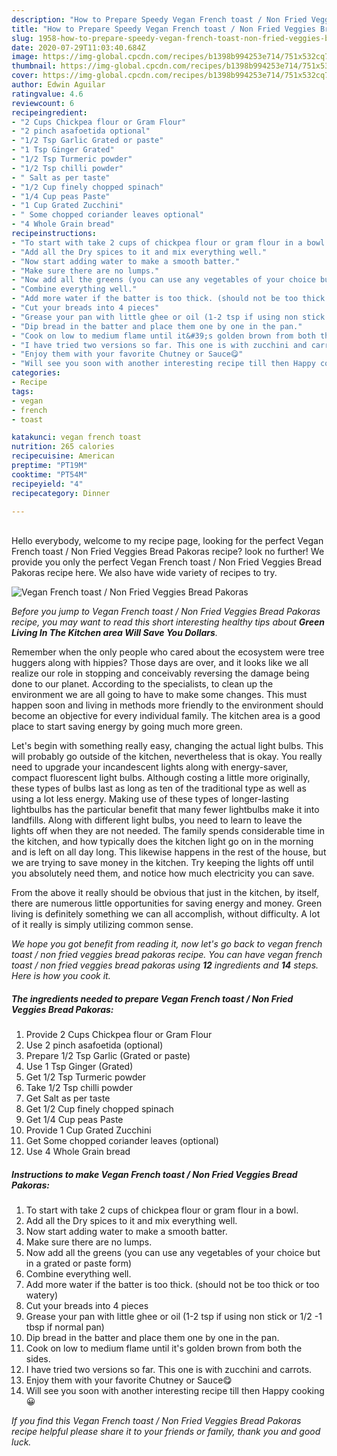 ```yaml
---
description: "How to Prepare Speedy Vegan French toast / Non Fried Veggies Bread Pakoras"
title: "How to Prepare Speedy Vegan French toast / Non Fried Veggies Bread Pakoras"
slug: 1958-how-to-prepare-speedy-vegan-french-toast-non-fried-veggies-bread-pakoras
date: 2020-07-29T11:03:40.684Z
image: https://img-global.cpcdn.com/recipes/b1398b994253e714/751x532cq70/vegan-french-toast-non-fried-veggies-bread-pakoras-recipe-main-photo.jpg
thumbnail: https://img-global.cpcdn.com/recipes/b1398b994253e714/751x532cq70/vegan-french-toast-non-fried-veggies-bread-pakoras-recipe-main-photo.jpg
cover: https://img-global.cpcdn.com/recipes/b1398b994253e714/751x532cq70/vegan-french-toast-non-fried-veggies-bread-pakoras-recipe-main-photo.jpg
author: Edwin Aguilar
ratingvalue: 4.6
reviewcount: 6
recipeingredient:
- "2 Cups Chickpea flour or Gram Flour"
- "2 pinch asafoetida optional"
- "1/2 Tsp Garlic Grated or paste"
- "1 Tsp Ginger Grated"
- "1/2 Tsp Turmeric powder"
- "1/2 Tsp chilli powder"
- " Salt as per taste"
- "1/2 Cup finely chopped spinach"
- "1/4 Cup peas Paste"
- "1 Cup Grated Zucchini"
- " Some chopped coriander leaves optional"
- "4 Whole Grain bread"
recipeinstructions:
- "To start with take 2 cups of chickpea flour or gram flour in a bowl."
- "Add all the Dry spices to it and mix everything well."
- "Now start adding water to make a smooth batter."
- "Make sure there are no lumps."
- "Now add all the greens (you can use any vegetables of your choice but in a grated or paste form)"
- "Combine everything well."
- "Add more water if the batter is too thick. (should not be too thick or too watery)"
- "Cut your breads into 4 pieces"
- "Grease your pan with little ghee or oil (1-2 tsp if using non stick or 1/2 -1 tbsp if normal pan)"
- "Dip bread in the batter and place them one by one in the pan."
- "Cook on low to medium flame until it&#39;s golden brown from both the sides."
- "I have tried two versions so far. This one is with zucchini and carrots."
- "Enjoy them with your favorite Chutney or Sauce😋"
- "Will see you soon with another interesting recipe till then Happy cooking 😀"
categories:
- Recipe
tags:
- vegan
- french
- toast

katakunci: vegan french toast 
nutrition: 265 calories
recipecuisine: American
preptime: "PT19M"
cooktime: "PT54M"
recipeyield: "4"
recipecategory: Dinner

---
```

<br>
Hello everybody, welcome to my recipe page, looking for the perfect Vegan French toast / Non Fried Veggies Bread Pakoras recipe? look no further! We provide you only the perfect Vegan French toast / Non Fried Veggies Bread Pakoras recipe here. We also have wide variety of recipes to try.
<br>


![Vegan French toast / Non Fried Veggies Bread Pakoras](https://img-global.cpcdn.com/recipes/b1398b994253e714/751x532cq70/vegan-french-toast-non-fried-veggies-bread-pakoras-recipe-main-photo.jpg)

<i>Before you jump to Vegan French toast / Non Fried Veggies Bread Pakoras recipe, you may want to read this short interesting healthy tips about 
<strong>Green Living In The Kitchen area Will Save You Dollars</strong>.</i>
</br>

Remember when the only people who cared about the ecosystem were tree huggers along with hippies? Those days are over, and it looks like we all realize our role in stopping and conceivably reversing the damage being done to our planet. According to the specialists, to clean up the environment we are all going to have to make some changes. This must happen soon and living in methods more friendly to the environment should become an objective for every individual family. The kitchen area is a good place to start saving energy by going much more green.

Let's begin with something really easy, changing the actual light bulbs. This will probably go outside of the kitchen, nevertheless that is okay. You really need to upgrade your incandescent lights along with energy-saver, compact fluorescent light bulbs. Although costing a little more originally, these types of bulbs last as long as ten of the traditional type as well as using a lot less energy. Making use of these types of longer-lasting lightbulbs has the particular benefit that many fewer lightbulbs make it into landfills. Along with different light bulbs, you need to learn to leave the lights off when they are not needed. The family spends considerable time in the kitchen, and how typically does the kitchen light go on in the morning and is left on all day long. This likewise happens in the rest of the house, but we are trying to save money in the kitchen. Try keeping the lights off until you absolutely need them, and notice how much electricity you can save.

From the above it really should be obvious that just in the kitchen, by itself, there are numerous little opportunities for saving energy and money. Green living is definitely something we can all accomplish, without difficulty. A lot of it really is simply utilizing common sense.


<i>We hope you got benefit from reading it, now let's go back to vegan french toast / non fried veggies bread pakoras recipe. You can have vegan french toast / non fried veggies bread pakoras using <strong>12</strong> ingredients and <strong>14</strong> steps. Here is how you cook it.
</i>

##### The ingredients needed to prepare Vegan French toast / Non Fried Veggies Bread Pakoras:

1. Provide 2 Cups Chickpea flour or Gram Flour
1. Use 2 pinch asafoetida (optional)
1. Prepare 1/2 Tsp Garlic (Grated or paste)
1. Use 1 Tsp Ginger (Grated)
1. Get 1/2 Tsp Turmeric powder
1. Take 1/2 Tsp chilli powder
1. Get  Salt as per taste
1. Get 1/2 Cup finely chopped spinach
1. Get 1/4 Cup peas Paste
1. Provide 1 Cup Grated Zucchini
1. Get  Some chopped coriander leaves (optional)
1. Use 4 Whole Grain bread


##### Instructions to make Vegan French toast / Non Fried Veggies Bread Pakoras:

1. To start with take 2 cups of chickpea flour or gram flour in a bowl.
1. Add all the Dry spices to it and mix everything well.
1. Now start adding water to make a smooth batter.
1. Make sure there are no lumps.
1. Now add all the greens (you can use any vegetables of your choice but in a grated or paste form)
1. Combine everything well.
1. Add more water if the batter is too thick. (should not be too thick or too watery)
1. Cut your breads into 4 pieces
1. Grease your pan with little ghee or oil (1-2 tsp if using non stick or 1/2 -1 tbsp if normal pan)
1. Dip bread in the batter and place them one by one in the pan.
1. Cook on low to medium flame until it&#39;s golden brown from both the sides.
1. I have tried two versions so far. This one is with zucchini and carrots.
1. Enjoy them with your favorite Chutney or Sauce😋
1. Will see you soon with another interesting recipe till then Happy cooking 😀


<i>If you find this Vegan French toast / Non Fried Veggies Bread Pakoras recipe helpful please share it to your friends or family, thank you and good luck.</i>
